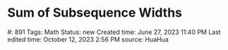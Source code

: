 # Sum of Subsequence Widths

#: 891
Tags: Math
Status: new
Created time: June 27, 2023 11:40 PM
Last edited time: October 12, 2023 2:56 PM
source: HuaHua